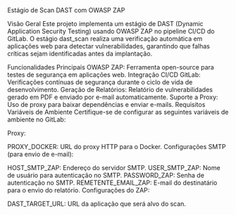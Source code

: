 
Estágio de Scan DAST com OWASP ZAP

Visão Geral
Este projeto implementa um estágio de DAST (Dynamic Application Security Testing) usando OWASP ZAP no pipeline CI/CD do GitLab. O estágio dast_scan realiza uma verificação automática em aplicações web para detectar vulnerabilidades, garantindo que falhas críticas sejam identificadas antes da implantação.

Funcionalidades Principais
OWASP ZAP: Ferramenta open-source para testes de segurança em aplicações web.
Integração CI/CD GitLab: Verificações contínuas de segurança durante o ciclo de vida de desenvolvimento.
Geração de Relatórios: Relatório de vulnerabilidades gerado em PDF e enviado por e-mail automaticamente.
Suporte a Proxy: Uso de proxy para baixar dependências e enviar e-mails.
Requisitos
Variáveis de Ambiente
Certifique-se de configurar as seguintes variáveis de ambiente no GitLab:

Proxy:

PROXY_DOCKER: URL do proxy HTTP para o Docker.
Configurações SMTP (para envio de e-mail):

HOST_SMTP_ZAP: Endereço do servidor SMTP.
USER_SMTP_ZAP: Nome de usuário para autenticação no SMTP.
PASSWORD_ZAP: Senha de autenticação no SMTP.
REMETENTE_EMAIL_ZAP: E-mail do destinatário para o envio do relatório.
Configurações do ZAP:

DAST_TARGET_URL: URL da aplicação que será alvo do scan.
